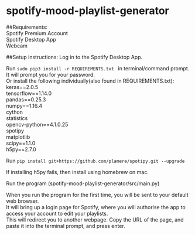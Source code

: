 # spotify-mood-playlist-generator

##Requirements:<br />
Spotify Premium Account<br />
Spotify Desktop App<br />
Webcam<br />

##Setup instructions:
Log in to the Spotify Desktop App. <br />

Run  ```sudo pip3 install -r REQUIREMENTS.txt ``` in terminal/command prompt. It will prompt you for your password. <br />
Or install the following individually(also found in REQUIREMENTS.txt):<br />
keras==2.0.5<br />
tensorflow==1.14.0<br />
pandas==0.25.3<br />
numpy==1.16.4<br />
cython<br />
statistics<br />
opencv-python==4.1.0.25<br />
spotipy<br />
matplotlib<br />
scipy==1.1.0<br />
h5py==2.7.0<br />

Run ```pip install git+https://github.com/plamere/spotipy.git --upgrade```<br />

If installing h5py fails, then install using homebrew on mac.

Run the program (spotify-mood-playlist-generator/src/main.py)<br />

When you run the program for the first time, you will be sent to your default web browser. <br />
It will bring up a login page for Spotify, where you will authorise the app to access your account to edit your playlists. <br />
This will redirect you to another webpage. Copy the URL of the page, and paste it into the terminal prompt, and press enter.<br /> 
